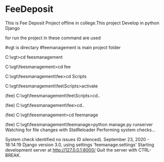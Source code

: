 # FeeDeposit

This is Fee Deposit Project offline in college.This project Develop in python Django


for run the project in these command are used

#vgt is directary
#feemanagement is main project folder

C:\vgt>cd feesmanagement

C:\vgt\feesmanagement>cd fee

C:\vgt\feesmanagement\fee>cd Scripts

C:\vgt\feesmanagement\fee\Scripts>activate

(fee) C:\vgt\feesmanagement\fee\Scripts>cd..

(fee) C:\vgt\feesmanagement\fee>cd..

(fee) C:\vgt\feesmanagement>cd feemanage

(fee) C:\vgt\feesmanagement\feemanage>python manage.py runserver
Watching for file changes with StatReloader
Performing system checks...

System check identified no issues (0 silenced).
September 23, 2020 - 18:14:19
Django version 3.0, using settings 'feemanage.settings'
Starting development server at http://127.0.0.1:8000/
Quit the server with CTRL-BREAK.
